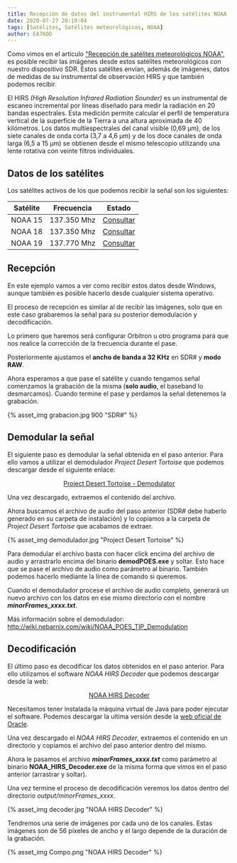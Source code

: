 ```yaml
---
title: Recepción de datos del instrumental HIRS de los satélites NOAA
date: 2020-07-27 20:19:04
tags: [Satélites, Satélites meteorológicos, NOAA]
author: EA7KOO
---
```


Como vimos en el artículo ["Recepción de satélites meteorológicos NOAA"](/2020/03/20/recepcion-satelites-meteorologicos-NOAA/), es posible recibir las imágenes desde estos satélites meteorológicos con nuestro dispositivo SDR. Estos satélites envían, además de imágenes, datos de medidas de su instrumental de observación HIRS y que también podemos recibir.

El HIRS _(High Resolution Infrared Radiation Sounder)_ es un instrumental de escaneo incremental por líneas diseñado para medir la radiación en 20 bandas espectrales. Esta medición permite calcular el perfil de temperatura vertical de la superficie de la Tierra a una altura aproximada de 40 kilómetros.
Los datos multiespectrales del canal visible (0,69 µm), de los siete canales de onda corta (3,7 a 4,6 µm) y de los doce canales de onda larga (6,5 a 15 µm) se obtienen desde el mismo telescopio utilizando una lente rotativa con veinte filtros individuales.

<!-- more -->

## Datos de los satélites

Los satélites activos de los que podemos recibir la señal son los siguientes:

| Satélite | Frecuencia  | Estado |
| -------- | ----------- | -------|
| NOAA 15  | 137.350 Mhz | [Consultar](https://www.ospo.noaa.gov/Operations/POES/NOAA15/hirs.html) |
| NOAA 18  | 137.350 Mhz | [Consultar](https://www.ospo.noaa.gov/Operations/POES/NOAA18/hirs.html) |
| NOAA 19  | 137.770 Mhz | [Consultar](https://www.ospo.noaa.gov/Operations/POES/NOAA19/hirs.html) |


## Recepción

En este ejemplo vamos a ver como recibir estos datos desde Windows, aunque también es posible hacerlo desde cualquier sistema operativo.

El proceso de recepción es similar al de recibir las imágenes, solo que en este caso grabaremos la señal para su posterior demodulación y decodificación.

Lo primero que haremos será configurar Orbitron u otro programa para que nos realice la corrección de la frecuencia durante el pase.

Posteriormente ajustamos el **ancho de banda a 32 KHz** en SDR# y **modo RAW**.

Ahora esperamos a que pase el satélite y cuando tengamos señal comenzamos la grabación de la misma (**solo audio**, el baseband lo desmarcamos). Cuando termine el pase y perdamos la señal detenemos la grabación.

{% asset_img grabacion.jpg 900 "SDR#" %}


## Demodular la señal

El siguiente paso es demodular la señal obtenida en el paso anterior. Para ello vamos a utilizar el demodulador _Project Desert Tortoise_ que podemos descargar desde el siguiente enlace:

[<center>Project Desert Tortoise - Demodulator</center>](https://github.com/nebarnix/Project-Desert-Tortoise/archive/master.zip)

Una vez descargado, extraemos el contenido del archivo.

Ahora buscamos el archivo de audio del paso anterior (SDR# debe haberlo generado en su carpeta de instalación) y lo copiamos a la carpeta de _Project Desert Tortoise_ que acabamos de extraer.

{% asset_img demodulador.jpg "Project Desert Tortoise" %}

Para demodular el archivo basta con hacer click encima del archivo de audio y arrastrarlo encima del binario **demodPOES.exe** y soltar. Esto hace que se pase el archivo de audio como parámetro al binario. También podemos hacerlo mediante la línea de comando si queremos.

Cuando el demodulador procese el archivo de audio completo, generará un nuevo archivo con los datos en ese mismo directorio con el nombre _**minorFrames_xxxx.txt**_.


Más información sobre el demodulador: http://wiki.nebarnix.com/wiki/NOAA_POES_TIP_Demodulation


## Decodificación

El último paso es decodificar los datos obtenidos en el paso anterior. Para ello utilizamos el software _NOAA HIRS Decoder_ que podemos descargar desde la web:

[<center>NOAA HIRS Decoder</center>](https://noaa_hirs_decoder.surge.sh/download.html)

Necesitamos tener instalada la máquina virtual de Java para poder ejecutar el software. Podemos descargar la ultima versión desde la [web oficial de Oracle](https://www.java.com/es/download/).

Una vez descargado el _NOAA HIRS Decoder_, extraemos el contenido en un directorio y copiamos el archivo del paso anterior dentro del mismo.

Ahora le pasamos el archivo _**minorFrames_xxxx.txt**_ como parámetro al binario **NOAA_HIRS_Decoder.exe** de la misma forma que vimos en el paso anterior (arrastrar y soltar).

Una vez termine el proceso de decodificación veremos los datos dentro del directorio _output/minorFrames_xxxx_.

{% asset_img decoder.jpg "NOAA HIRS Decoder" %}

Tendremos una serie de imágenes por cada uno de los canales. Estas imágenes son de 56 píxeles de ancho y el largo depende de la duración de la grabación.

{% asset_img Compo.png "NOAA HIRS Decoder" %}
